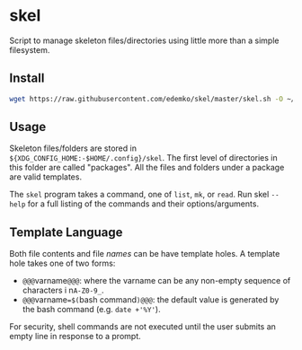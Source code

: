 # skel

Script to manage skeleton files/directories using little more than a simple filesystem.

## Install

```sh
wget https://raw.githubusercontent.com/edemko/skel/master/skel.sh -O ~/bin/skel
```

## Usage

Skeleton files/folders are stored in `${XDG_CONFIG_HOME:-$HOME/.config}/skel`.
The first level of directories in this folder are called "packages".
All the files and folders under a package are valid templates.

The `skel` program takes a command, one of `list`, `mk`, or `read`.
Run skel `--help` for a full listing of the commands and their options/arguments.

## Template Language

Both file contents and file _names_ can be have template holes.
A template hole takes one of two forms:

  * `@@@`varname`@@@`: where the varname can be any non-empty sequence of characters i n`A-Z0-9_`.
  * `@@@`varname`=$(`bash command`)@@@`: the default value is generated by the bash command (e.g. `date +'%Y'`).

For security, shell commands are not executed until the user submits an empty line in response to a prompt.
